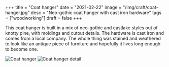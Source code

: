 +++
title = "Coat hanger"
date = "2021-02-22"
image = "/img/craft/coat-hanger.jpg"
desc = "Neo-gothic coat hanger with cast iron hardware"
tags = ["woodworking"]
draft = false
+++

This coat hanger is built in a mix of neo-gothic and eastlake styles out of knotty pine, with moldings and cutout details. The hardware is cast iron and comes from a local company. The whole thing was stained and weathered to look like an antique piece of furniture and hopefully it lives long enough to become one.

![Coat hanger](/img/craft/coat-hanger.jpg)
![Coat hanger detail](/img/craft/coat-hanger-detail.jpg)
